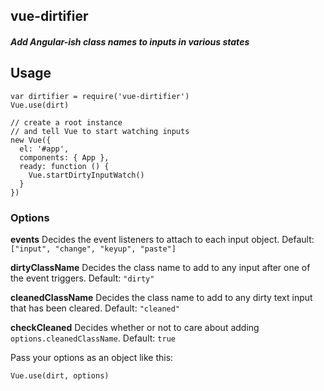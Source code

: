 ## vue-dirtifier

##### Add Angular-ish class names to inputs in various states

## Usage

```
var dirtifier = require('vue-dirtifier')
Vue.use(dirt)

// create a root instance
// and tell Vue to start watching inputs
new Vue({
  el: '#app',
  components: { App },
  ready: function () {
    Vue.startDirtyInputWatch()
  }
})
```

### Options

**events**
Decides the event listeners to attach to each input object.
Default: `["input", "change", "keyup", "paste"]`

**dirtyClassName**
Decides the class name to add to any input after one of the event triggers.
Default: `"dirty"`

**cleanedClassName**
Decides the class name to add to any dirty text input that has been cleared.
Default: `"cleaned"`

**checkCleaned**
Decides whether or not to care about adding `options.cleanedClassName`.
Default: `true`

Pass your options as an object like this:

```
Vue.use(dirt, options)
```
